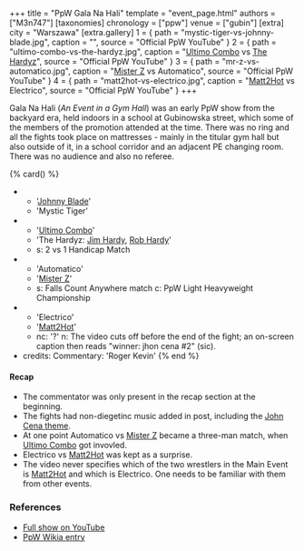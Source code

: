 +++
title = "PpW Gala Na Hali"
template = "event_page.html"
authors = ["M3n747"]
[taxonomies]
chronology = ["ppw"]
venue = ["gubin"]
[extra]
city = "Warszawa"
[extra.gallery]
1 = { path = "mystic-tiger-vs-johnny-blade.jpg", caption = "", source = "Official PpW YouTube" }
2 = { path = "ultimo-combo-vs-the-hardyz.jpg", caption = "[Ultimo Combo](@/w/johnny-blade.md) vs [The](@/w/mister-z.md) [Hardyz](@/w/rob-scaffold.md)", source = "Official PpW YouTube" }
3 = { path = "mr-z-vs-automatico.jpg", caption = "[Mister Z](@/w/mister-z.md) vs Automatico", source = "Official PpW YouTube" }
4 = { path = "matt2hot-vs-electrico.jpg", caption = "[Matt2Hot](@/w/sedzia-matt2hot.md) vs Electrico", source = "Official PpW YouTube" }
+++

Gala Na Hali (_An Event in a Gym Hall_) was an early PpW show from the backyard era, held indoors in a school at Gubinowska street, which some of the members of the promotion attended at the time. There was no ring and all the fights took place on mattresses - mainly in the titular gym hall but also outside of it, in a school corridor and an adjacent PE changing room. There was no audience and also no referee.

{% card() %}
- - '[Johnny Blade](@/w/johnny-blade.md)'
  - 'Mystic Tiger'
- - '[Ultimo Combo](@/w/johnny-blade.md)'
  - 'The Hardyz: [Jim Hardy](@/w/mister-z.md), [Rob Hardy](@/w/rob-scaffold.md)'
  - s: 2 vs 1 Handicap Match
- - 'Automatico'
  - '[Mister Z](@/w/mister-z.md)'
  - s: Falls Count Anywhere match
    c: PpW Light Heavyweight Championship
- - 'Electrico'
  - '[Matt2Hot](@/w/sedzia-matt2hot.md)'
  - nc: '?'
    n: The video cuts off before the end of the fight; an on-screen caption then reads "winner: jhon cena #2" (sic).
- credits:
    Commentary: 'Roger Kevin'
{% end %}
#### Recap

* The commentator was only present in the recap section at the beginning.
* The fights had non-diegetinc music added in post, including the [John Cena theme][cena-za-kilo].
* At one point Automatico vs [Mister Z](@/w/mister-z.md) became a three-man match, when [Ultimo Combo](@/w/johnny-blade.md) got invovled.
* Electrico vs [Matt2Hot](@/w/sedzia-matt2hot.md) was kept as a surprise.
* The video never specifies which of the two wrestlers in the Main Event is [Matt2Hot](@/w/sedzia-matt2hot.md) and which is Electrico. One needs to be familiar with them from other events.

### References

* [Full show on YouTube](https://www.youtube.com/watch?v=vgzV_VAajB8)
* [PpW Wikia entry](https://ppw-fandom.tpwres.pl/ppw-gala-na-hali-2015)

[gubin]: https://ppw-fandom.tpwres.pl/gubin
[cena-za-kilo]: https://www.youtube.com/watch?v=svjMiqVeiG8
